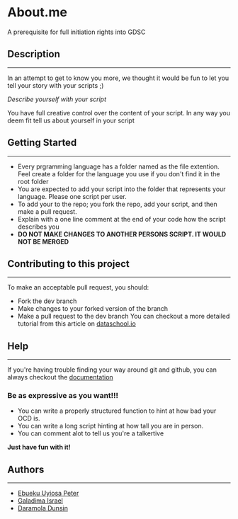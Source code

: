 # About.me

A prerequisite for full initiation rights into GDSC 

## Description
---  

In an attempt to get to know you more, we thought it would be fun to let you tell your story with your scripts ;)  

*Describe yourself with your script*

You have full creative control over the content of your script. In any way you deem fit tell us about yourself in your script 



## Getting Started
---
- Every prgramming language has a folder named as the file extention. Feel create a folder for the  language you use if you don't find it in the root folder
- You are expected to add your script into the folder that represents your  language. Please one script per user. 
- To add your to the repo; you fork the repo, add your script, and then make a pull request.
- Explain with a one line comment at the end of your code how the script describes you 
- **DO NOT MAKE CHANGES TO ANOTHER PERSONS SCRIPT. IT WOULD NOT BE MERGED**


## Contributing to this project
---
To make an acceptable pull request, you should:
- Fork the dev branch 
- Make changes to your forked version of the branch 
- Make a pull request to the dev branch
You can checkout a more detailed tutorial from this article on [dataschool.io](https://www.dataschool.io/how-to-contribute-on-github/)



## Help
---
If you're having trouble finding your way around git and github, you can always checkout the [documentation](https://git-scm.com/doc)



### Be as expressive as you want!!!
- You can write a properly structured function to hint at how bad your OCD is.     
- You can write a long script hinting at how tall you are in person.     
- You can comment alot to tell us you're a talkertive 

**Just have fun with it!**




## Authors
---

- [Ebueku Uyiosa Peter](https://github.com/pebueku)  
- [Galadima Israel](https://t.me/israelsgalaxy)
- [Daramola Dunsin](https://github.com/dranoid)


